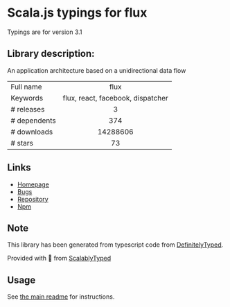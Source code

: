 
# Scala.js typings for flux

Typings are for version 3.1

## Library description:
An application architecture based on a unidirectional data flow

|                    |                 |
| ------------------ | :-------------: |
| Full name          | flux |
| Keywords           | flux, react, facebook, dispatcher |
| # releases         | 3 |
| # dependents       | 374 |
| # downloads        | 14288606 |
| # stars            | 73 |

## Links
- [Homepage](https://facebook.github.io/flux/)
- [Bugs](https://github.com/facebook/flux/issues)
- [Repository](https://github.com/facebook/flux)
- [Npm](https://www.npmjs.com/package/flux)
    


## Note
This library has been generated from typescript code from [DefinitelyTyped](https://definitelytyped.org).

Provided with :purple_heart: from [ScalablyTyped](https://github.com/oyvindberg/ScalablyTyped)

## Usage
See [the main readme](../../readme.md) for instructions.


